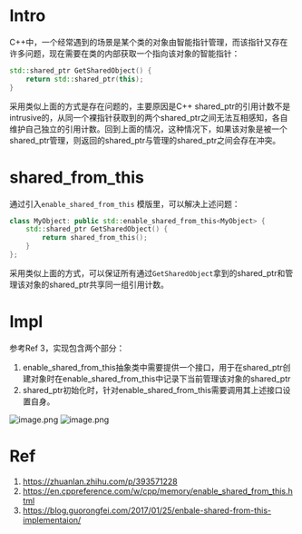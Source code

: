 # Intro
C++中，一个经常遇到的场景是某个类的对象由智能指针管理，而该指针又存在许多问题，现在需要在类的内部获取一个指向该对象的智能指针：
```c++
std::shared_ptr GetSharedObject() {
	return std::shared_ptr(this);
}
```
采用类似上面的方式是存在问题的，主要原因是C++ shared_ptr的引用计数不是intrusive的，从同一个裸指针获取到的两个shared_ptr之间无法互相感知，各自维护自己独立的引用计数。回到上面的情况，这种情况下，如果该对象是被一个shared_ptr管理，则返回的shared_ptr与管理的shared_ptr之间会存在冲突。
# shared_from_this
通过引入`enable_shared_from_this` 模版里，可以解决上述问题：
```c++
class MyObject: public std::enable_shared_from_this<MyObject> {
	std::shared_ptr GetSharedObject() {
		return shared_from_this();
	}
};
```
采用类似上面的方式，可以保证所有通过`GetSharedObject`拿到的shared_ptr和管理该对象的shared_ptr共享同一组引用计数。
# Impl
参考Ref 3，实现包含两个部分：

1. enable_shared_from_this抽象类中需要提供一个接口，用于在shared_ptr创建对象时在enable_shared_from_this中记录下当前管理该对象的shared_ptr
2. shared_ptr初始化时，针对enable_shared_from_this需要调用其上述接口设置自身。

![image.png](https://raw.githubusercontent.com/lj970926/image-hosting/master/images/20251001234231.png)
![image.png](https://raw.githubusercontent.com/lj970926/image-hosting/master/images/20251001234340.png)
# Ref
1. https://zhuanlan.zhihu.com/p/393571228
2. https://en.cppreference.com/w/cpp/memory/enable_shared_from_this.html
3. https://blog.guorongfei.com/2017/01/25/enbale-shared-from-this-implementaion/